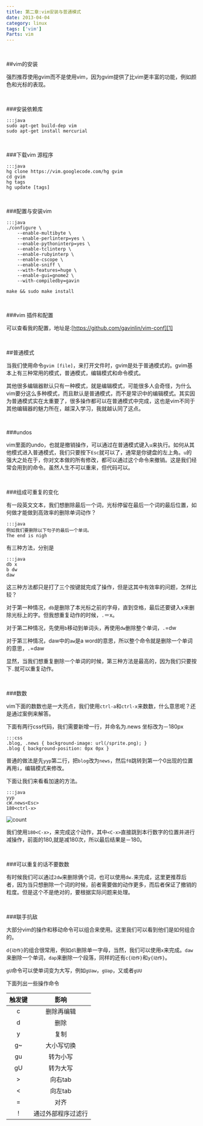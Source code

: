 ```yaml
---
title: 第二章:vim安装与普通模式
date: 2013-04-04
category: linux
tags: ['vim']
Parts: vim
---
```


<br/>

##vim的安装

强烈推荐使用gvim而不是使用vim，因为gvim提供了比vim更丰富的功能，例如颜色和光标的表现。
<!-- excerpt -->

<br/>

###安装依赖库

    :::java
    sudo apt-get build-dep vim
    sudo apt-get install mercurial

<br/>

###下载vim 源程序

    :::java
    hg clone https://vim.googlecode.com/hg gvim
    cd gvim 
    hg tags
    hg update [tags]

<!-- more -->

<br/>

###配置与安装vim

    :::java
    ./configure \  
        --enable-multibyte \  
        --enable-perlinterp=yes \  
        --enable-pythoninterp=yes \  
        --enable-tclinterp \  
        --enable-rubyinterp \  
        --enable-cscope \  
        --enable-sniff \  
        --with-features=huge \  
        --enable-gui=gnome2 \
        --with-compiledby=gavin
    
    make && sudo make install

<br/>

###vim 插件和配置

可以查看我的配置，地址是:[https://github.com/gavinlin/vim-conf][1]

<br/>

##普通模式

当我们使用命令`gvim [file]`，来打开文件时，gvim是处于普通模式的。gvim基本上有三种常用的模式，普通模式，编辑模式和命令模式。

其他很多编辑器默认只有一种模式，就是编辑模式，可能很多人会奇怪，为什么vim要分这么多种模式，而且默认是普通模式，而不是常识中的编辑模式。其实因为普通模式实在太重要了，很多操作都可以在普通模式中完成，这也是vim不同于其他编辑器的魅力所在，越深入学习，我就越认同了这点。

<br/>

###undos

vim里面的undo，也就是撤销操作，可以通过在普通模式键入`u`来执行。如何从其他模式进入普通模式，我们只要按下`Esc`就可以了，通常是你键盘的左上角。`u`的强大之处在于，你对文本做的所有修改，都可以通过这个命令来撤销。这是我们经常会用到的命令。虽然人生不可以重来，但代码可以。

<br/>

###组成可重复的变化

有一段英文文本，我们想删除最后一个词，光标停留在最后一个词的最后位置，如何做才能做到高效率的删除单词动作？

    :::java
    例如我们要删除以下句子的最后一个单词。
    The end is nigh

有三种方法，分别是

    :::java
    db x
    b dw
    daw

这三种方法都只是打了三个按键就完成了操作，但是这其中有效率的问题，怎样比较？

对于第一种情况，`db`是删除了本光标之前的字母，直到空格，最后还要键入x来删除光标上的字。但我想重复动作的时候，`.`＝x。

对于第二种情况，先使用`b`移动到单词头，再使用`dw`删除整个单词，`.`=dw

对于第三种情况，daw中的`aw`是a word的意思，所以整个命令就是删除一个单词的意思，`.`=daw

显然，当我们想重复删除一个单词的时候，第三种方法是最高的，因为我们只要按下`.`就可以重复动作。

<br/>

###数数

vim下面的数数也是一大亮点，我们使用`ctrl-a`和`ctrl-x`来数数，什么意思呢？还是通过案例来解答。

下面有两行css代码，我们需要新增一行，并命名为.news 坐标改为－180px

    :::css
    .blog, .news { background-image: url(/sprite.png); }
    .blog { background-position: 0px 0px }

普通的做法是先`yyp`第二行，把`blog`改为`news`，然后`f0`跳转到第一个0出现的位置再用`i`，编辑模式来修改。

下面让我们来看看加速的方法。

    :::java
    yyp
    cW.news<Esc>
    180<ctrl-x>

![count]({filename}/images/forvim/count.gif)

我们使用`180<C-x>`，来完成这个动作，其中`<C-x>`直接跳到本行数字的位置并进行减操作，前面的180,就是减180次，所以最后结果是－180。

<br/>

###可以重复的话不要数数

有时候我们可以通过`2dw`来删除俩个词，也可以使用`dw.`来完成，这里更推荐后者，因为当只想删除一个词的时候，前者需要做的动作更多，而后者保证了撤销的粒度。但是这个不是绝对的，要根据实际问题来处理。

<br/>

###联手抗敌

大部分vim的操作和移动命令可以组合来使用。这里我们可以看到他们是如何组合的。

`d{动作}`的组合很常用，例如`dl`删除单一字母，当然，我们可以使用`x`来完成。`daw`来删除一个单词，`dap`来删除一个段落，同样的还有`c{动作}`和`y{动作}`。

`gU`命令可以使单词变为大写，例如`gUaw`，`gUap`，又或者`gUU`

下面列出一些操作命令

触发键|影响
:-----:|:-----:
c|删除再编辑
d|删除
y|复制
g~|大小写切换
gu|转为小写
gU|转为大写
\>|向右tab
\<|向左tab
=|对齐
!|通过外部程序过滤行

<br/>

[1]: https://github.com/gavinlin/vim-conf
 
